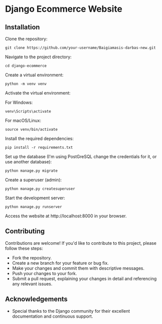 # Django Ecommerce Website
## Installation
Clone the repository:

```
git clone https://github.com/your-username/Baigiamasis-darbas-new.git
```

Navigate to the project directory:

```
cd django-ecommerce
```
Create a virtual environment:

```
python -m venv venv
```
Activate the virtual environment:

For Windows:

```
venv\Scripts\activate
```
For macOS/Linux:

```
source venv/bin/activate
```
Install the required dependencies:

```
pip install -r requirements.txt
```
Set up the database (I'm using PostGreSQL change the credentials for it, or use another database):

```
python manage.py migrate
```
Create a superuser (admin):

```
python manage.py createsuperuser
```
Start the development server:

```
python manage.py runserver
```
Access the website at http://localhost:8000 in your browser.

## Contributing

Contributions are welcome! If you'd like to contribute to this project, please follow these steps:

*  Fork the repository.
*  Create a new branch for your feature or bug fix.
*  Make your changes and commit them with descriptive messages.
*  Push your changes to your fork.
*  Submit a pull request, explaining your changes in detail and referencing any relevant issues.

## Acknowledgements

* Special thanks to the Django community for their excellent documentation and continuous support.
